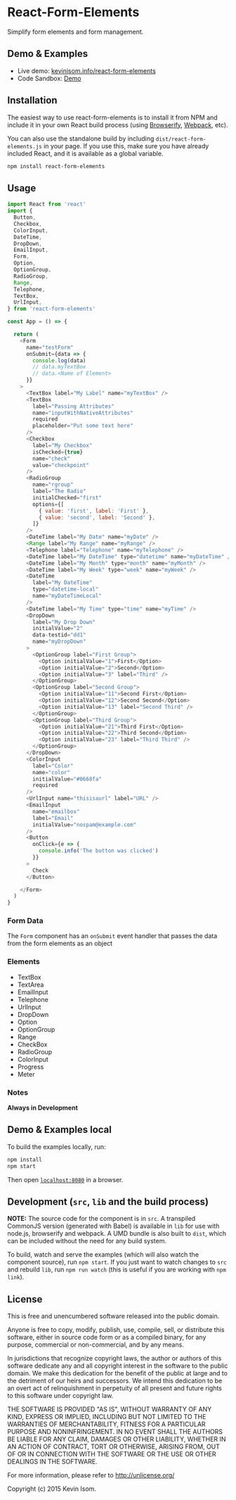 # React-Form-Elements

Simplify form elements and form management.


## Demo & Examples

* Live demo: [kevinisom.info/react-form-elements](http://kevinisom.info/react-form-elements/)
* Code Sandbox: [Demo](https://codesandbox.io/s/8yw4mk7jj8)

## Installation

The easiest way to use react-form-elements is to install it from NPM and include it in your own React build process (using [Browserify](http://browserify.org), [Webpack](http://webpack.github.io/), etc).

You can also use the standalone build by including `dist/react-form-elements.js` in your page. If you use this, make sure you have already included React, and it is available as a global variable.

```bash
npm install react-form-elements
```

## Usage

```js
import React from 'react'
import {
  Button,
  Checkbox,
  ColorInput,
  DateTime,
  DropDown,
  EmailInput,
  Form,
  Option,
  OptionGroup,
  RadioGroup,
  Range,
  Telephone,
  TextBox,
  UrlInput,
} from 'react-form-elements'

const App = () => {

  return (
    <Form
      name="testForm"
      onSubmit={data => {
        console.log(data)
        // data.myTextBox
        // data.<Name of Element>
      }}
    >
      <TextBox label="My Label" name="myTextBox" />
      <TextBox
        label="Passing Attributes"
        name="inputWithNativeAttributes"
        required
        placeholder="Put some text here"
      />
      <Checkbox
        label="My Checkbox"
        isChecked={true}
        name="check"
        value="checkpoint"
      />
      <RadioGroup
        name="rgroup"
        label="The Radio"
        initialChecked="first"
        options={[
          { value: 'first', label: 'First' },
          { value: 'second', label: 'Second' },
        ]}
      />
      <DateTime label="My Date" name="myDate" />
      <Range label="My Range" name="myRange" />
      <Telephone label="Telephone" name="myTelephone" />
      <DateTime label="My DateTime" type="datetime" name="myDateTime" />
      <DateTime label="My Month" type="month" name="myMonth" />
      <DateTime label="My Week" type="week" name="myWeek" />
      <DateTime
        label="My DateTime"
        type="datetime-local"
        name="myDateTimeLocal"
      />
      <DateTime label="My Time" type="time" name="myTime" />
      <DropDown
        label="My Drop Down"
        initialValue="2"
        data-testid="dd1"
        name="myDropDown"
      >
        <OptionGroup label="First Group">
          <Option initialValue="1">First</Option>
          <Option initialValue="2">Second</Option>
          <Option initialValue="3" label="Third" />
        </OptionGroup>
        <OptionGroup label="Second Group">
          <Option initialValue="11">Second First</Option>
          <Option initialValue="12">Second Second</Option>
          <Option initialValue="13" label="Second Third" />
        </OptionGroup>
        <OptionGroup label="Third Group">
          <Option initialValue="21">Third First</Option>
          <Option initialValue="22">Third Second</Option>
          <Option initialValue="23" label="Third Third" />
        </OptionGroup>
      </DropDown>
      <ColorInput
        label="Color"
        name="color"
        initialValue="#0668fa"
        required
      />
      <UrlInput name="thisisaurl" label="URL" />
      <EmailInput
        name="emailbox"
        label="Email"
        initialValue="nospam@example.com"
      />
      <Button
        onClick={e => {
          console.info('The button was clicked')
        }}
      >
        Check
      </Button>

    </Form>
  )
}
```
### Form Data

The `Form` component has an `onSubmit` event handler that passes the data from the form elements as an object

### Elements

* TextBox
* TextArea
* EmailInput
* Telephone
* UrlInput
* DropDown
* Option
* OptionGroup
* Range
* CheckBox
* RadioGroup
* ColorInput
* Progress
* Meter

### Notes

__Always in Development__

## Demo & Examples local

To build the examples locally, run:

```bash
npm install
npm start
```

Then open [`localhost:8080`](http://localhost:8080) in a browser.

## Development (`src`, `lib` and the build process)

**NOTE:** The source code for the component is in `src`. A transpiled CommonJS version (generated with Babel) is available in `lib` for use with node.js, browserify and webpack. A UMD bundle is also built to `dist`, which can be included without the need for any build system.

To build, watch and serve the examples (which will also watch the component source), run `npm start`. If you just want to watch changes to `src` and rebuild `lib`, run `npm run watch` (this is useful if you are working with `npm link`).

## License

This is free and unencumbered software released into the public domain.

Anyone is free to copy, modify, publish, use, compile, sell, or
distribute this software, either in source code form or as a compiled
binary, for any purpose, commercial or non-commercial, and by any
means.

In jurisdictions that recognize copyright laws, the author or authors
of this software dedicate any and all copyright interest in the
software to the public domain. We make this dedication for the benefit
of the public at large and to the detriment of our heirs and
successors. We intend this dedication to be an overt act of
relinquishment in perpetuity of all present and future rights to this
software under copyright law.

THE SOFTWARE IS PROVIDED "AS IS", WITHOUT WARRANTY OF ANY KIND,
EXPRESS OR IMPLIED, INCLUDING BUT NOT LIMITED TO THE WARRANTIES OF
MERCHANTABILITY, FITNESS FOR A PARTICULAR PURPOSE AND NONINFRINGEMENT.
IN NO EVENT SHALL THE AUTHORS BE LIABLE FOR ANY CLAIM, DAMAGES OR
OTHER LIABILITY, WHETHER IN AN ACTION OF CONTRACT, TORT OR OTHERWISE,
ARISING FROM, OUT OF OR IN CONNECTION WITH THE SOFTWARE OR THE USE OR
OTHER DEALINGS IN THE SOFTWARE.

For more information, please refer to <http://unlicense.org/>


Copyright (c) 2015 Kevin Isom.

